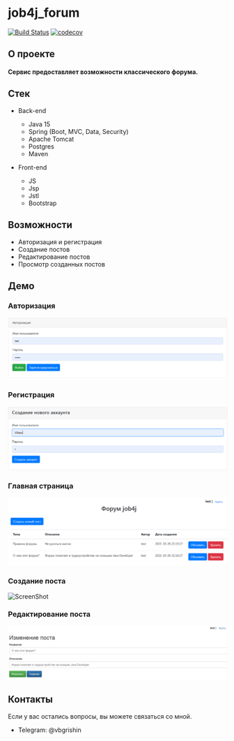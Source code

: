 # job4j_forum

[![Build Status](https://travis-ci.com/xocer/job4j_forum.svg?branch=master)](https://travis-ci.com/xocer/job4j_forum)
[![codecov](https://codecov.io/gh/xocer/job4j_forum/branch/master/graph/badge.svg)](https://codecov.io/gh/xocer/job4j_forum)

## О проекте
#### Сервис предоставляет возможности классического форума.

## Стек
* Back-end
    * Java 15
    * Spring (Boot, MVC, Data, Security)
    * Apache Tomcat
    * Postgres
    * Maven

* Front-end
    * JS
    * Jsp
    * Jstl
    * Bootstrap

## Возможности
  * Авторизация и регистрация
  * Создание постов
  * Редактирование постов
  * Просмотр созданных постов

## Демо

### Авторизация
![ScreenShot](images/авторизация.PNG)

### Регистрация
![ScreenShot](images/регистрация.PNG)

### Главная страница
![ScreenShot](images/главная.PNG)

### Создание поста
![ScreenShot](images/создание_заявки.PNG)

### Редактирование поста
![ScreenShot](images/апдейт.PNG)

## Контакты
Если у вас остались вопросы, вы можете связаться со мной.
* Telegram: @vbgrishin